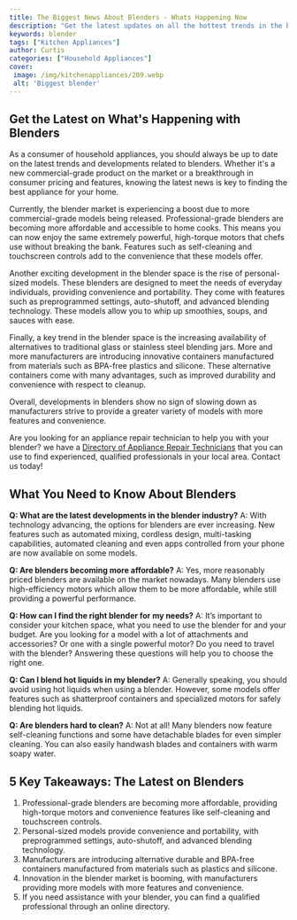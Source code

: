 ```yaml
---
title: The Biggest News About Blenders - Whats Happening Now
description: "Get the latest updates on all the hottest trends in the blender industry Learn about the newest products and the biggest market changes Find out whats happening now in the world of blenders"
keywords: blender
tags: ["Kitchen Appliances"]
author: Curtis
categories: ["Household Appliances"]
cover: 
 image: /img/kitchenappliances/209.webp
 alt: 'Biggest blender'
---
```

## Get the Latest on What's Happening with Blenders

As a consumer of household appliances, you should always be up to date on the latest trends and developments related to blenders. Whether it's a new commercial-grade product on the market or a breakthrough in consumer pricing and features, knowing the latest news is key to finding the best appliance for your home.

Currently, the blender market is experiencing a boost due to more commercial-grade models being released. Professional-grade blenders are becoming more affordable and accessible to home cooks. This means you can now enjoy the same extremely powerful, high-torque motors that chefs use without breaking the bank. Features such as self-cleaning and touchscreen controls add to the convenience that these models offer.

Another exciting development in the blender space is the rise of personal-sized models. These blenders are designed to meet the needs of everyday individuals, providing convenience and portability. They come with features such as preprogrammed settings, auto-shutoff, and advanced blending technology. These models allow you to whip up smoothies, soups, and sauces with ease.

Finally, a key trend in the blender space is the increasing availability of alternatives to traditional glass or stainless steel blending jars. More and more manufacturers are introducing innovative containers manufactured from materials such as BPA-free plastics and silicone. These alternative containers come with many advantages, such as improved durability and convenience with respect to cleanup.

Overall, developments in blenders show no sign of slowing down as manufacturers strive to provide a greater variety of models with more features and convenience.

Are you looking for an appliance repair technician to help you with your blender? we have a [Directory of Appliance Repair Technicians](./pages/appliance-repair-technicians) that you can use to find experienced, qualified professionals in your local area. Contact us today!

## What You Need to Know About Blenders

**Q: What are the latest developments in the blender industry?**
A: With technology advancing, the options for blenders are ever increasing. New features such as automated mixing, cordless design, multi-tasking capabilities, automated cleaning and even apps controlled from your phone are now available on some models.

**Q: Are blenders becoming more affordable?**
A: Yes, more reasonably priced blenders are available on the market nowadays. Many blenders use high-efficiency motors which allow them to be more affordable, while still providing a powerful performance.

**Q: How can I find the right blender for my needs?**
A: It’s important to consider your kitchen space, what you need to use the blender for and your budget. Are you looking for a model with a lot of attachments and accessories? Or one with a single powerful motor? Do you need to travel with the blender? Answering these questions will help you to choose the right one.

**Q: Can I blend hot liquids in my blender?**
A: Generally speaking, you should avoid using hot liquids when using a blender. However, some models offer features such as shatterproof containers and specialized motors for safely blending hot liquids.

**Q: Are blenders hard to clean?**
A: Not at all! Many blenders now feature self-cleaning functions and some have detachable blades for even simpler cleaning. You can also easily handwash blades and containers with warm soapy water.

## 5 Key Takeaways: The Latest on Blenders 

1. Professional-grade blenders are becoming more affordable, providing high-torque motors and convenience features like self-cleaning and touchscreen controls.
2. Personal-sized models provide convenience and portability, with preprogrammed settings, auto-shutoff, and advanced blending technology.
3. Manufacturers are introducing alternative durable and BPA-free containers manufactured from materials such as plastics and silicone.
4. Innovation in the blender market is booming, with manufacturers providing more models with more features and convenience.
5. If you need assistance with your blender, you can find a qualified professional through an online directory.
